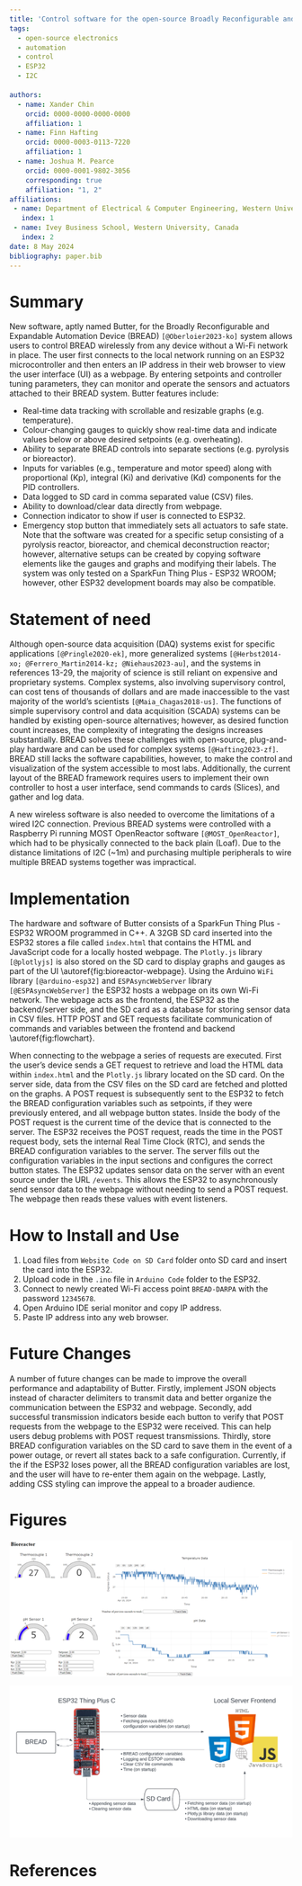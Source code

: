 ```yaml
---
title: 'Control software for the open-source Broadly Reconfigurable and Expandable Automation Device (BREAD) System'
tags:
  - open-source electronics
  - automation
  - control
  - ESP32
  - I2C

authors:
  - name: Xander Chin
    orcid: 0000-0000-0000-0000
    affiliation: 1
  - name: Finn Hafting
    orcid: 0000-0003-0113-7220
    affiliation: 1
  - name: Joshua M. Pearce
    orcid: 0000-0001-9802-3056
    corresponding: true
    affiliation: "1, 2" 
affiliations:
 - name: Department of Electrical & Computer Engineering, Western University, Canada
   index: 1
 - name: Ivey Business School, Western University, Canada
   index: 2
date: 8 May 2024
bibliography: paper.bib
---
```


# Summary

New software, aptly named Butter, for the Broadly Reconfigurable and Expandable Automation Device (BREAD) `[@Oberloier2023-ko]` system  allows users to control BREAD wirelessly from any device without a Wi-Fi network in place. The user first connects to the local network running on an ESP32 microcontroller and then enters an IP address in their web browser to view the user interface (UI) as a webpage. By entering setpoints and controller tuning parameters, they can monitor and operate the sensors and actuators attached to their BREAD system. Butter features include:
- Real-time data tracking with scrollable and resizable graphs (e.g. temperature).
- Colour-changing gauges to quickly show real-time data and indicate values below or above desired setpoints (e.g. overheating).
- Ability to separate BREAD controls into separate sections (e.g. pyrolysis or bioreactor).
- Inputs for variables (e.g., temperature and motor speed) along with proportional (Kp),  integral (Ki) and derivative (Kd) components for the PID controllers.
- Data logged to SD card in comma separated value (CSV) files.
- Ability to download/clear data directly from webpage.
- Connection indicator to show if user is connected to ESP32.
- Emergency stop button that immediately sets all actuators to safe state.
Note that the software was created for a specific setup consisting of a pyrolysis reactor, bioreactor, and chemical deconstruction reactor; however, alternative setups can be created by copying software elements like the gauges and graphs and modifying their labels. The system was only tested on a SparkFun Thing Plus - ESP32 WROOM; however, other ESP32 development boards may also be compatible.

# Statement of need

Although open-source data acquisition (DAQ) systems exist for specific applications `[@Pringle2020-ek]`, more generalized systems `[@Herbst2014-xo; @Ferrero_Martin2014-kz; @Niehaus2023-au]`, and the systems in references 13-29, the majority of science is still reliant on expensive and proprietary systems. Complex systems, also involving supervisory control, can cost tens of thousands of dollars and are made inaccessible to the vast majority of the world’s scientists `[@Maia_Chagas2018-us]`. The functions of simple supervisory control and data acquisition (SCADA) systems can be handled by existing open-source alternatives; however, as desired function count increases, the complexity of integrating the designs increases substantially. BREAD solves these challenges with open-source, plug-and-play hardware and can be used for complex systems `[@Hafting2023-zf]`. BREAD still lacks the software capabilities, however, to make the control and visualization of the system accessible to most labs. Additionally, the current layout of the BREAD framework requires users to implement their own controller to host a user interface, send commands to cards (Slices), and gather and log data.

A new wireless software is also needed to overcome the limitations of a wired I2C connection. Previous BREAD systems were controlled with a Raspberry Pi running MOST OpenReactor software `[@MOST_OpenReactor]`, which had to be physically connected to the back plain (Loaf). Due to the distance limitations of I2C (~1m) and purchasing multiple peripherals to wire multiple BREAD systems together was impractical. 

# Implementation

The hardware and software of Butter consists of a SparkFun Thing Plus - ESP32 WROOM programmed in C++. A 32GB SD card inserted into the ESP32 stores a file called `index.html` that contains the HTML and JavaScript code for a locally hosted webpage. The `Plotly.js` library `[@plotlyjs]` is also stored on the SD card to display graphs and gauges as part of the UI \autoref{fig:bioreactor-webpage}. Using the Arduino `WiFi` library `[@arduino-esp32]` and `ESPAsyncWebServer` library `[@ESPAsyncWebServer]` the ESP32 hosts a webpage on its own Wi-Fi network. The webpage acts as the frontend, the ESP32 as the backend/server side, and the SD card as a database for storing sensor data in CSV files. HTTP POST and GET requests facilitate communication of commands and variables between the frontend and backend \autoref{fig:flowchart}. 

When connecting to the webpage a series of requests are executed. First the user’s device sends a GET request to retrieve and load the HTML data within `index.html` and the `Plotly.js` library located on the SD card. On the server side, data from the CSV files on the SD card are fetched and plotted on the graphs. A POST request is subsequently sent to the ESP32 to fetch the BREAD configuration variables such as setpoints, if they were previously entered, and all webpage button states. Inside the body of the POST request is the current time of the device that is connected to the server. The ESP32 receives the POST request, reads the time in the POST request body, sets the internal Real Time Clock (RTC), and sends the BREAD configuration variables to the server. The server fills out the configuration variables in the input sections and configures the correct button states. The ESP32 updates sensor data on the server with an event source under the URL `/events`. This allows the ESP32 to asynchronously send sensor data to the webpage without needing to send a POST request. The webpage then reads these values with event listeners.

# How to Install and Use

1.  Load files from `Website Code on SD Card` folder onto SD card and insert the card into the ESP32.
2.  Upload code in the `.ino` file in `Arduino Code` folder to the ESP32.
3.	Connect to newly created Wi-Fi access point `BREAD-DARPA` with the password `12345678`.
4.	Open Arduino IDE serial monitor and copy IP address.
5.	Paste IP address into any web browser.

# Future Changes

A number of future changes can be made to improve the overall performance and adaptability of Butter. Firstly, implement JSON objects instead of character delimiters to transmit data and better organize the communication between the ESP32 and webpage. Secondly, add successful transmission indicators beside each button to verify that POST requests from the webpage to the ESP32 were received. This can help users debug problems with POST request transmissions. Thirdly, store BREAD configuration variables on the SD card to save them in the event of a power outage, or revert all states back to a safe configuration. Currently, if the if the ESP32 loses power, all the BREAD configuration variables are lost, and the user will have to re-enter them again on the webpage. Lastly, adding  CSS styling can improve the appeal to a broader audience. 

# Figures

![Open-source bioreactor webpage section screenshot.\label{fig:bioreactor-webpage}](bioreactor-webpage.png)

![Flowchart of communication between the ESP32 and the locally hosted server.\label{fig:flowchart}](flowchart.png)

# References